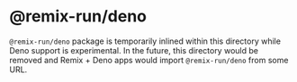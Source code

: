 # @remix-run/deno

`@remix-run/deno` package is temporarily inlined within this directory while Deno support is experimental.
In the future, this directory would be removed and Remix + Deno apps would import `@remix-run/deno` from some URL.
